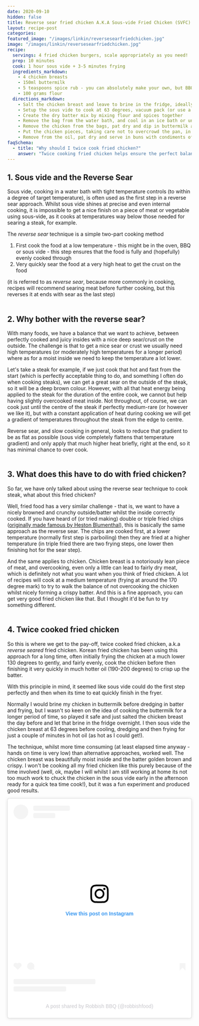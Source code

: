```yaml
---
date: 2020-09-10
hidden: false
title: Reverse sear fried chicken A.K.A Sous-vide Fried Chicken (SVFC)
layout: recipe-post
categories:
featured_image: "/images/linkin/reversesearfriedchicken.jpg"
image: "/images/linkin/reversesearfriedchicken.jpg"
recipe:
  servings: 4 fried chicken burgers, scale appropriately as you need!
  prep: 10 minutes
  cook: 1 hour sous vide + 3-5 minutes frying
  ingredients_markdown:
    - 4 chicken breasts
    - 150ml buttermilk
    - 5 teaspoons spice rub - you can absolutely make your own, but BBQ rubs are great for this.
    - 100 grams flour
  directions_markdown:
    - Salt the chicken breast and leave to brine in the fridge, ideally overnight but no big deal if you don't have the time
    - Setup the sous vide to cook at 63 degrees, vacuum pack (or use a ziploc bag with the submersion method) and cook the chicken breasts for one hour
    - Create the dry batter mix by mixing flour and spices together
    - Remove the bag from the water bath, and cool in an ice bath or under cold running water (still in the bags)
    - Remove the chicken from the bags, pat dry and dip in buttermilk and then dredge in batter
    - Put the chicken pieces, taking care not to overcrowd the pan, in the fryer at 190-200 degrees and cook for about three minutes (or until the batter looks golden and crispy)
    - Remove from the oil, pat dry and serve in buns with condiments of your choosing!
faqSchema:
  - title: "Why should I twice cook fried chicken?"
    answer: "Twice cooking fried chicken helps ensure the perfect balance of soft, juicy chicken breast and tasty, crispy batter. The first cook at a lower temperature gently and evenly cooks the chicken and the second, quick cook at a much higher temperature crisps up the batter perfectly."
---
```


## 1. Sous vide and the Reverse Sear
Sous vide, cooking in a water bath with tight temperature controls (to within a degree of target temperature), is often used as the first step in a reverse sear approach. Whilst sous vide shines at precise and even internal cooking, it is impossible to get a nice finish on a piece of meat or vegetable using sous-vide, as it cooks at temperatures way below those needed for searing a steak, for example.

The _reverse sear_ technique is a simple two-part cooking method
1. First cook the food at a low temperature - this might be in the oven, BBQ or sous vide - this step ensures that the food is fully and (hopefully) evenly cooked through
2. Very quickly sear the food at a very high heat to get the crust on the food

(it is referred to as _reverse sear_, because more commonly in cooking, recipes will recommend searing meat before further cooking, but this reverses it at ends with sear as the last step)
<br>
<br>

## 2. Why bother with the reverse sear?
With many foods, we have a balance that we want to achieve, between perfectly cooked and juicy insides with a nice deep sear/crust on the outside. The challenge is that to get a nice sear or crust we usually need high temperatures (or moderately high temperatures for a longer period) where as for a moist inside we need to keep the temperature a lot lower.

Let's take a steak for example, if we just cook that hot and fast from the start (which is perfectly acceptable thing to do, and something I often do when cooking steaks), we can get a great sear on the outside of the steak, so it will be a deep brown colour. However, with all that heat energy being applied to the steak for the duration of the entire cook, we cannot but help having slightly overcooked meat inside. Not throughout, of course, we can cook just until the centre of the steak if perfectly medium-rare (or however we like it), but with a constant application of heat during cooking we will get a gradient of temperatures throughout the steak from the edge to centre.

Reverse sear, and slow cooking in general, looks to reduce that gradient to be as flat as possible (sous vide completely flattens that temperature gradient) and only apply that much higher heat briefly, right at the end, so it has minimal chance to over cook.
<br>
<br>

## 3. What does this have to do with fried chicken?
So far, we have only talked about using the reverse sear technique to cook steak, what about this fried chicken?

Well, fried food has a very similar challenge - that is, we want to have a nicely browned and crunchy outside/batter whilst the inside correctly cooked. If you have heard of (or tried making) double or triple fried chips (<a href="https://www.thefatduckgroup.com/hestons-triple-cooked-chips/" target="_blank">originally made famous by Heston Blumenthal</a>), this is basically the same approach as the reverse sear. The chips are cooked first, at a lower temperature (normally first step is parboiling) then they are fried at a higher temperature (in triple fried there are two frying steps, one lower then finishing hot for the sear step).

And the same applies to chicken. Chicken breast is a notoriously lean piece of meat, and overcooking, even only a little can lead to fairly dry meat, which is definitely not what you want when you think of fried chicken. A lot of recipes will cook at a medium temperature (frying at around the 170 degree mark) to try to walk the balance of not overcooking the chicken whilst nicely forming a crispy batter. And this is a fine approach, you can get very good fried chicken like that. But I thought it'd be fun to try something different.
<br>
<br>

## 4. Twice cooked fried chicken
So this is where we get to the pay-off, twice cooked fried chicken, a.k.a _reverse seared_ fried chicken. Korean fried chicken has been using this approach for a long time, often initially frying the chicken at a much lower 130 degrees to gently, and fairly evenly, cook the chicken before then finishing it very quickly in much hotter oil (190-200 degrees) to crisp up the batter.

With this principle in mind, it seemed like sous vide could do the first step perfectly and then when its time to eat quickly finish in the fryer.

Normally I would brine my chicken in buttermilk before dredging in batter and frying, but I wasn't so keen on the idea of cooking the buttermilk for a longer period of time, so played it safe and just salted the chicken breast the day before and let that brine in the fridge overnight. I then sous vide the chicken breast at 63 degrees before cooling, dredging and then frying for just a couple of minutes in hot oil (as hot as I could get!).

The technique, whilst more time consuming (at least elapsed time anyway - hands on time is very low) than alternative approaches, worked well. The chicken breast was beautifully moist inside and the batter golden brown and crispy. I won't be cooking all my fried chicken like this purely because of the time involved (well, ok, maybe I will whilst I am still working at home its not too much work to chuck the chicken in the sous vide early in the afternoon ready for a quick tea time cook!), but it was a fun experiment and produced good results.

<blockquote class="instagram-media" data-instgrm-permalink="https://www.instagram.com/p/CE9NOaSB90l/?utm_source=ig_embed&amp;utm_campaign=loading" data-instgrm-version="13" style=" background:#FFF; border:0; border-radius:3px; box-shadow:0 0 1px 0 rgba(0,0,0,0.5),0 1px 10px 0 rgba(0,0,0,0.15); margin: 1px; max-width:540px; min-width:326px; padding:0; width:99.375%; width:-webkit-calc(100% - 2px); width:calc(100% - 2px);"><div style="padding:16px;"> <a href="https://www.instagram.com/p/CE9NOaSB90l/?utm_source=ig_embed&amp;utm_campaign=loading" style=" background:#FFFFFF; line-height:0; padding:0 0; text-align:center; text-decoration:none; width:100%;" target="_blank"> <div style=" display: flex; flex-direction: row; align-items: center;"> <div style="background-color: #F4F4F4; border-radius: 50%; flex-grow: 0; height: 40px; margin-right: 14px; width: 40px;"></div> <div style="display: flex; flex-direction: column; flex-grow: 1; justify-content: center;"> <div style=" background-color: #F4F4F4; border-radius: 4px; flex-grow: 0; height: 14px; margin-bottom: 6px; width: 100px;"></div> <div style=" background-color: #F4F4F4; border-radius: 4px; flex-grow: 0; height: 14px; width: 60px;"></div></div></div><div style="padding: 19% 0;"></div> <div style="display:block; height:50px; margin:0 auto 12px; width:50px;"><svg width="50px" height="50px" viewBox="0 0 60 60" version="1.1" xmlns="https://www.w3.org/2000/svg" xmlns:xlink="https://www.w3.org/1999/xlink"><g stroke="none" stroke-width="1" fill="none" fill-rule="evenodd"><g transform="translate(-511.000000, -20.000000)" fill="#000000"><g><path d="M556.869,30.41 C554.814,30.41 553.148,32.076 553.148,34.131 C553.148,36.186 554.814,37.852 556.869,37.852 C558.924,37.852 560.59,36.186 560.59,34.131 C560.59,32.076 558.924,30.41 556.869,30.41 M541,60.657 C535.114,60.657 530.342,55.887 530.342,50 C530.342,44.114 535.114,39.342 541,39.342 C546.887,39.342 551.658,44.114 551.658,50 C551.658,55.887 546.887,60.657 541,60.657 M541,33.886 C532.1,33.886 524.886,41.1 524.886,50 C524.886,58.899 532.1,66.113 541,66.113 C549.9,66.113 557.115,58.899 557.115,50 C557.115,41.1 549.9,33.886 541,33.886 M565.378,62.101 C565.244,65.022 564.756,66.606 564.346,67.663 C563.803,69.06 563.154,70.057 562.106,71.106 C561.058,72.155 560.06,72.803 558.662,73.347 C557.607,73.757 556.021,74.244 553.102,74.378 C549.944,74.521 548.997,74.552 541,74.552 C533.003,74.552 532.056,74.521 528.898,74.378 C525.979,74.244 524.393,73.757 523.338,73.347 C521.94,72.803 520.942,72.155 519.894,71.106 C518.846,70.057 518.197,69.06 517.654,67.663 C517.244,66.606 516.755,65.022 516.623,62.101 C516.479,58.943 516.448,57.996 516.448,50 C516.448,42.003 516.479,41.056 516.623,37.899 C516.755,34.978 517.244,33.391 517.654,32.338 C518.197,30.938 518.846,29.942 519.894,28.894 C520.942,27.846 521.94,27.196 523.338,26.654 C524.393,26.244 525.979,25.756 528.898,25.623 C532.057,25.479 533.004,25.448 541,25.448 C548.997,25.448 549.943,25.479 553.102,25.623 C556.021,25.756 557.607,26.244 558.662,26.654 C560.06,27.196 561.058,27.846 562.106,28.894 C563.154,29.942 563.803,30.938 564.346,32.338 C564.756,33.391 565.244,34.978 565.378,37.899 C565.522,41.056 565.552,42.003 565.552,50 C565.552,57.996 565.522,58.943 565.378,62.101 M570.82,37.631 C570.674,34.438 570.167,32.258 569.425,30.349 C568.659,28.377 567.633,26.702 565.965,25.035 C564.297,23.368 562.623,22.342 560.652,21.575 C558.743,20.834 556.562,20.326 553.369,20.18 C550.169,20.033 549.148,20 541,20 C532.853,20 531.831,20.033 528.631,20.18 C525.438,20.326 523.257,20.834 521.349,21.575 C519.376,22.342 517.703,23.368 516.035,25.035 C514.368,26.702 513.342,28.377 512.574,30.349 C511.834,32.258 511.326,34.438 511.181,37.631 C511.035,40.831 511,41.851 511,50 C511,58.147 511.035,59.17 511.181,62.369 C511.326,65.562 511.834,67.743 512.574,69.651 C513.342,71.625 514.368,73.296 516.035,74.965 C517.703,76.634 519.376,77.658 521.349,78.425 C523.257,79.167 525.438,79.673 528.631,79.82 C531.831,79.965 532.853,80.001 541,80.001 C549.148,80.001 550.169,79.965 553.369,79.82 C556.562,79.673 558.743,79.167 560.652,78.425 C562.623,77.658 564.297,76.634 565.965,74.965 C567.633,73.296 568.659,71.625 569.425,69.651 C570.167,67.743 570.674,65.562 570.82,62.369 C570.966,59.17 571,58.147 571,50 C571,41.851 570.966,40.831 570.82,37.631"></path></g></g></g></svg></div><div style="padding-top: 8px;"> <div style=" color:#3897f0; font-family:Arial,sans-serif; font-size:14px; font-style:normal; font-weight:550; line-height:18px;"> View this post on Instagram</div></div><div style="padding: 12.5% 0;"></div> <div style="display: flex; flex-direction: row; margin-bottom: 14px; align-items: center;"><div> <div style="background-color: #F4F4F4; border-radius: 50%; height: 12.5px; width: 12.5px; transform: translateX(0px) translateY(7px);"></div> <div style="background-color: #F4F4F4; height: 12.5px; transform: rotate(-45deg) translateX(3px) translateY(1px); width: 12.5px; flex-grow: 0; margin-right: 14px; margin-left: 2px;"></div> <div style="background-color: #F4F4F4; border-radius: 50%; height: 12.5px; width: 12.5px; transform: translateX(9px) translateY(-18px);"></div></div><div style="margin-left: 8px;"> <div style=" background-color: #F4F4F4; border-radius: 50%; flex-grow: 0; height: 20px; width: 20px;"></div> <div style=" width: 0; height: 0; border-top: 2px solid transparent; border-left: 6px solid #f4f4f4; border-bottom: 2px solid transparent; transform: translateX(16px) translateY(-4px) rotate(30deg)"></div></div><div style="margin-left: auto;"> <div style=" width: 0px; border-top: 8px solid #F4F4F4; border-right: 8px solid transparent; transform: translateY(16px);"></div> <div style=" background-color: #F4F4F4; flex-grow: 0; height: 12px; width: 16px; transform: translateY(-4px);"></div> <div style=" width: 0; height: 0; border-top: 8px solid #F4F4F4; border-left: 8px solid transparent; transform: translateY(-4px) translateX(8px);"></div></div></div> <div style="display: flex; flex-direction: column; flex-grow: 1; justify-content: center; margin-bottom: 24px;"> <div style=" background-color: #F4F4F4; border-radius: 4px; flex-grow: 0; height: 14px; margin-bottom: 6px; width: 224px;"></div> <div style=" background-color: #F4F4F4; border-radius: 4px; flex-grow: 0; height: 14px; width: 144px;"></div></div></a><p style=" color:#c9c8cd; font-family:Arial,sans-serif; font-size:14px; line-height:17px; margin-bottom:0; margin-top:8px; overflow:hidden; padding:8px 0 7px; text-align:center; text-overflow:ellipsis; white-space:nowrap;"><a href="https://www.instagram.com/p/CE9NOaSB90l/?utm_source=ig_embed&amp;utm_campaign=loading" style=" color:#c9c8cd; font-family:Arial,sans-serif; font-size:14px; font-style:normal; font-weight:normal; line-height:17px; text-decoration:none;" target="_blank">A post shared by Robbish BBQ (@robbishfood)</a></p></div></blockquote> <script async src="//www.instagram.com/embed.js"></script>
